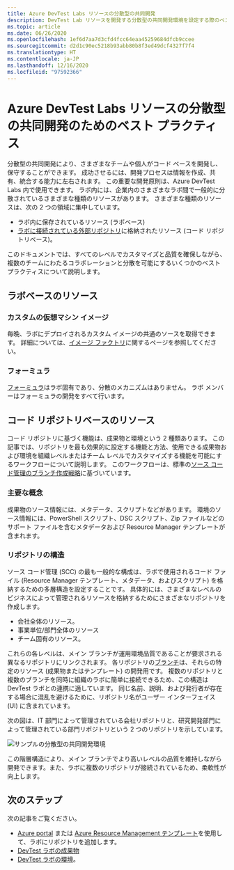```yaml
---
title: Azure DevTest Labs リソースの分散型の共同開発
description: DevTest Lab リソースを開発する分散型の共同開発環境を設定する際のベスト プラクティスについて説明します。
ms.topic: article
ms.date: 06/26/2020
ms.openlocfilehash: 1ef6d7aa7d3cfd4fcc64eaa45259684dfcb9ccee
ms.sourcegitcommit: d2d1c90ec5218b93abb80b8f3ed49dcf4327f7f4
ms.translationtype: HT
ms.contentlocale: ja-JP
ms.lasthandoff: 12/16/2020
ms.locfileid: "97592366"
---
```

# <a name="best-practices-for-distributed-and-collaborative-development-of-azure-devtest-labs-resources"></a>Azure DevTest Labs リソースの分散型の共同開発のためのベスト プラクティス
分散型の共同開発により、さまざまなチームや個人がコード ベースを開発し、保守することができます。 成功させるには、開発プロセスは情報を作成、共有、統合する能力に左右されます。 この重要な開発原則は、Azure DevTest Labs 内で使用できます。 ラボ内には、企業内のさまざまなラボ間で一般的に分散されているさまざまな種類のリソースがあります。 さまざまな種類のリソースは、次の 2 つの領域に集中しています。

- ラボ内に保存されているリソース (ラボベース)
- [ラボに接続されている外部リポジトリ](devtest-lab-add-artifact-repo.md)に格納されたリソース (コード リポジトリベース)。 

このドキュメントでは、すべてのレベルでカスタマイズと品質を確保しながら、複数のチームにわたるコラボレーションと分散を可能にするいくつかのベスト プラクティスについて説明します。

## <a name="lab-based-resources"></a>ラボベースのリソース

### <a name="custom-virtual-machine-images"></a>カスタムの仮想マシン イメージ
毎晩、ラボにデプロイされるカスタム イメージの共通のソースを取得できます。 詳細については、[イメージ ファクトリ](image-factory-create.md)に関するページを参照してください。    

### <a name="formulas"></a>フォーミュラ
[フォーミュラ](devtest-lab-manage-formulas.md)はラボ固有であり、分散のメカニズムはありません。 ラボ メンバーはフォーミュラの開発をすべて行います。 

## <a name="code-repository-based-resources"></a>コード リポジトリベースのリソース
コード リポジトリに基づく機能は、成果物と環境という 2 種類あります。 この記事では、リポジトリを最も効果的に設定する機能と方法、使用できる成果物および環境を組織レベルまたはチーム レベルでカスタマイズする機能を可能にするワークフローについて説明します。  このワークフローは、標準の[ソース コード管理のブランチ作成戦略](/azure/devops/repos/tfvc/branching-strategies-with-tfvc?view=azure-devops)に基づいています。 

### <a name="key-concepts"></a>主要な概念
成果物のソース情報には、メタデータ、スクリプトなどがあります。 環境のソース情報には、PowerShell スクリプト、DSC スクリプト、Zip ファイルなどのサポート ファイルを含むメタデータおよび Resource Manager テンプレートが含まれます。  

### <a name="repository-structure"></a>リポジトリの構造  
ソース コード管理 (SCC) の最も一般的な構成は、ラボで使用されるコード ファイル (Resource Manager テンプレート、メタデータ、およびスクリプト) を格納するための多層構造を設定することです。 具体的には、さまざまなレベルのビジネスによって管理されるリソースを格納するためにさまざまなリポジトリを作成します。   

- 会社全体のリソース。
- 事業単位/部門全体のリソース
- チーム固有のリソース。

これらの各レベルは、メイン ブランチが運用環境品質であることが要求される異なるリポジトリにリンクされます。 各リポジトリの[ブランチ](/azure/devops/repos/git/git-branching-guidance?view=azure-devops)は、それらの特定のリソース (成果物またはテンプレート) の開発用です。 複数のリポジトリと複数のブランチを同時に組織のラボに簡単に接続できるため、この構造は DevTest ラボとの連携に適しています。 同じ名前、説明、および発行者が存在する場合に混乱を避けるために、リポジトリ名がユーザー インターフェイス (UI) に含まれています。
     
次の図は、IT 部門によって管理されている会社リポジトリと、研究開発部門によって管理されている部門リポジトリという 2 つのリポジトリを示しています。

![サンプルの分散型の共同開発環境](./media/best-practices-distributive-collaborative-dev-env/distributive-collaborative-dev-env.png)
   
この階層構造により、メイン ブランチでより高いレベルの品質を維持しながら開発できます。また、ラボに複数のリポジトリが接続されているため、柔軟性が向上します。

## <a name="next-steps"></a>次のステップ    
次の記事をご覧ください。

- [Azure portal](devtest-lab-add-artifact-repo.md) または [Azure Resource Management テンプレート](add-artifact-repository.md)を使用して、ラボにリポジトリを追加します。
- [DevTest ラボの成果物](devtest-lab-artifact-author.md)
- [DevTest ラボの環境](devtest-lab-create-environment-from-arm.md)。
